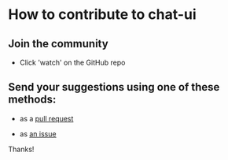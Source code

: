 # How to contribute to chat-ui

## Join the community

- Click 'watch' on the GitHub repo

## Send your suggestions using one of these methods:

- as a [pull request](https://github.com/yaleman/chat-ui/pulls)

- as [an issue](https://github.com/yaleman/chat-ui/issues/new)

Thanks!